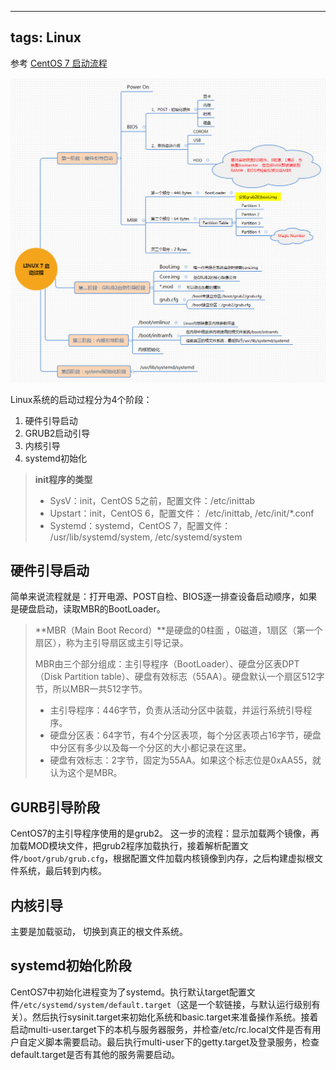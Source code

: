 
---
tags: Linux
---


参考  [CentOS 7 启动流程](https://www.cnblogs.com/diantong/p/10745372.html)

<img src="/assets/images/Linux%E7%B3%BB%E7%BB%9F%E5%90%AF%E5%8A%A8%E8%BF%87%E7%A8%8B.assets/949069-20190421160331677-268089991.png" alt="img"/>

Linux系统的启动过程分为4个阶段：

1. 硬件引导启动
2. GRUB2启动引导
3. 内核引导
4. systemd初始化

> **init程序的类型**
>
> * SysV：init，CentOS 5之前，配置文件：/etc/inittab
> * Upstart：init，CentOS 6，配置文件： /etc/inittab, /etc/init/*.conf
> * Systemd：systemd，CentOS 7，配置文件： /usr/lib/systemd/system, /etc/systemd/system

## 硬件引导启动

简单来说流程就是：打开电源、POST自检、BIOS逐一排查设备启动顺序，如果是硬盘启动，读取MBR的BootLoader。

> **MBR（Main Boot Record）**是硬盘的0柱面 ，0磁道，1扇区（第一个扇区），称为主引导扇区或主引导记录。
>
> MBR由三个部分组成：主引导程序（BootLoader）、硬盘分区表DPT（Disk Partition table）、硬盘有效标志（55AA）。硬盘默认一个扇区512字节，所以MBR一共512字节。
>
> * 主引导程序：446字节，负责从活动分区中装载，并运行系统引导程序。
> * 硬盘分区表：64字节，有4个分区表项，每个分区表项占16字节，硬盘中分区有多少以及每一个分区的大小都记录在这里。
> * 硬盘有效标志：2字节，固定为55AA。如果这个标志位是0xAA55，就认为这个是MBR。

## GURB引导阶段

CentOS7的主引导程序使用的是grub2。 这一步的流程：显示加载两个镜像，再加载MOD模块文件，把grub2程序加载执行，接着解析配置文件`/boot/grub/grub.cfg`，根据配置文件加载内核镜像到内存，之后构建虚拟根文件系统，最后转到内核。 

## 内核引导

主要是加载驱动， 切换到真正的根文件系统。

## systemd初始化阶段

CentOS7中初始化进程变为了systemd。执行默认target配置文件`/etc/systemd/system/default.target`（这是一个软链接，与默认运行级别有关）。然后执行sysinit.target来初始化系统和basic.target来准备操作系统。接着启动multi-user.target下的本机与服务器服务，并检查/etc/rc.local文件是否有用户自定义脚本需要启动。最后执行multi-user下的getty.target及登录服务，检查default.target是否有其他的服务需要启动。 